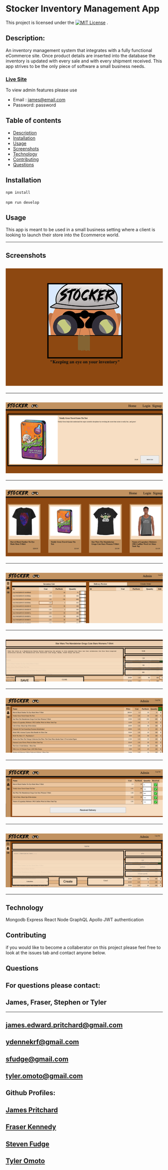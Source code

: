 # Stocker Inventory Management App

This project is licensed under the [![MIT License](https://img.shields.io/badge/license-MIT-blue.svg)](#license) .
    
## Description:
An inventory management system that integrates with a fully functional eCommerce site.  Once product details are inserted into the database the inventory is updated with every sale and with every shipment received. This app strives to be the only piece of software a small business needs.

### [Live Site](https://stockerinventory.herokuapp.com/)
To view admin features please use
* Email : james@email.com
* Password: password
## Table of contents
* [Description](#description)
* [Installation](#installation)
* [Usage](#usage)
* [Screenshots](#screenshots)
* [Technology](#technology)
* [Contributing](#contributing)
* [Questions](#questions)
      
## Installation
    npm install

    npm run develop

## Usage

This app is meant to be used in a small business setting where a client is looking to launch their store into the Ecommerce world.
  

---

## Screenshots
![landingPage](./screenshots/landing_page.png)
---
---
![singleproduct](./screenshots/consumer_single_product.png)
---
---
![allproducts](./screenshots/consumer_all_products.png)
---
---
![admininventory](./screenshots/admin_inventory_list.png)
---
---
![adminedit](./screenshots/admin_edit_one_item.png)
---
---
![admineditall](./screenshots/admin_edit_inventory.png)
---
---
![deliveryPage](./screenshots/admin_delivery_page.png)
---
---
![createProduct](./screenshots/admin_create_product.png)
---
---
## Technology

Mongodb Express React Node GraphQL Apollo JWT authentication

## Contributing
if you would like to become a collaberator on this project please feel free to look at the issues tab and contact anyone below.

## Questions
For questions please contact: 
---
James, Fraser, Stephen or Tyler  
---
---
[james.edward.pritchard@gmail.com](mailto:james.edward.pritchard@gmail.com)
---
[ydennekrf@gmail.com](mailto:ydennekrf@gmail.com)
---
[sfudge@gmail.com](mailto:sfudge@gmail.com)
---
[tyler.omoto@gmail.com](mailto:tyler.omoto@gmail.com)
---
  
  
Github Profiles: 
---
[James Pritchard](https://github.com/SuedePritch)
---
[Fraser Kennedy](https://github.com/ydennekrf)
---
[Steven Fudge](https://github.com/stephenfudge)
---
[Tyler Omoto](https://github.com/tyomoto) 
---